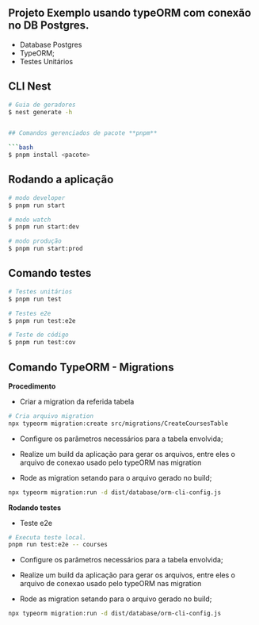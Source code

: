 
## Projeto Exemplo usando typeORM com conexão no DB Postgres.

- Database Postgres
- TypeORM;
- Testes Unitários

## CLI Nest
```bash
# Guia de geradores
$ nest generate -h


## Comandos gerenciados de pacote **pnpm**

```bash
$ pnpm install <pacote>
```

## Rodando a aplicação

```bash
# modo developer
$ pnpm run start

# modo watch
$ pnpm run start:dev

# modo produção
$ pnpm run start:prod
```

## Comando testes

```bash
# Testes unitários
$ pnpm run test

# Testes e2e
$ pnpm run test:e2e

# Teste de código
$ pnpm run test:cov
```

## Comando TypeORM - Migrations

**Procedimento**

- Criar a migration da referida tabela
```bash
# Cria arquivo migration
npx typeorm migration:create src/migrations/CreateCoursesTable
```

- Configure os parâmetros necessários para a tabela envolvida;
- Realize um build da aplicação para gerar os arquivos, entre eles o arquivo de conexao usado pelo typeORM nas migration

- Rode as migration setando para o arquivo gerado no build;
```bash
npx typeorm migration:run -d dist/database/orm-cli-config.js

```

**Rodando testes**

- Teste e2e
```bash
# Executa teste local.
pnpm run test:e2e -- courses
```

- Configure os parâmetros necessários para a tabela envolvida;
- Realize um build da aplicação para gerar os arquivos, entre eles o arquivo de conexao usado pelo typeORM nas migration

- Rode as migration setando para o arquivo gerado no build;
```bash
npx typeorm migration:run -d dist/database/orm-cli-config.js

```


